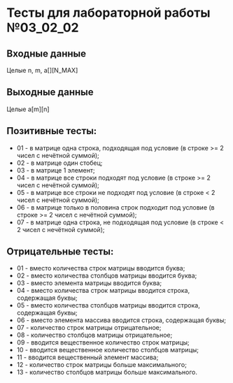 # Тесты для лабораторной работы №03_02_02

## Входные данные
Целые n, m, a[][N_MAX]

## Выходные данные
Целые a[m][n]

## Позитивные тесты:
- 01 - в матрице одна строка, подходящая под условие (в строке >= 2 чисел с нечётной суммой);
- 02 - в матрице один стобец;
- 03 - в матрице 1 элемент;
- 04 - в матрице все строки подходят под условие (в строке >= 2 чисел с нечётной суммой);
- 05 - в матрице все строки не подходят под условие (в строке < 2 чисел с нечётной суммой);
- 06 - в матрице только в половина строк подходит под условие (в строке >= 2 чисел с нечётной суммой);
- 07 - в матрице одна строка, не подходящая под условие (в строке < 2 чисел с нечётной суммой);

## Отрицательные тесты:
- 01 - вместо количества строк матрицы вводится буква;
- 02 - вместо количества столбцов матрицы вводится буква;
- 03 - вместо элемента матрицы вводится буква;
- 04 - вместо количества строк матрицы вводится строка, содержащая буквы;
- 05 - вместо количества столбцов матрицы вводится строка, содержащая буквы;
- 06 - вместо элемента массива вводится строка, содержащая буквы;
- 07 - количество строк матрицы отрицательное;
- 08 - количество столбцов матрицы отрицательное;
- 09 - вводится вещественное количество строк матрицы;
- 10 - вводится вещественное количество столбцов матрицы;
- 11 - вводится вещественный элемент массива;
- 12 - количество строк матрицы больше максимального;
- 13 - количество столбцов матрицы больше максимального.
